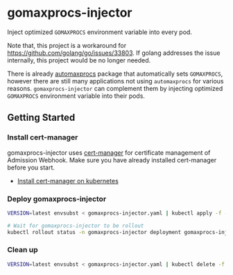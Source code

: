 # gomaxprocs-injector

Inject optimized `GOMAXPROCS` environment variable into every pod.

Note that, this project is a workaround for
https://github.com/golang/go/issues/33803. If golang addresses the issue
internally, this project would be no longer needed.

There is already [automaxprocs](https://github.com/uber-go/automaxprocs) package
that automatically sets `GOMAXPROCS`, however there are still many applications
not using `automaxprocs` for various reasons. `gomaxprocs-injector` can
complement them by injecting optimized `GOMAXPROCS` environment variable into
their pods.

## Getting Started

### Install cert-manager
gomaxprocs-injector uses [cert-manager](https://cert-manager.io/docs/) for
certificate management of Admission Webhook. Make sure you have already
installed cert-manager before you start.

- [Install cert-manager on kubernetes](https://cert-manager.io/docs/installation/)

### Deploy gomaxprocs-injector
```sh
VERSION=latest envsubst < gomaxprocs-injector.yaml | kubectl apply -f -

# Wait for gomaxprocs-injector to be rollout
kubectl rollout status -n gomaxprocs-injector deployment gomaxprocs-injector
```

### Clean up
```sh
VERSION=latest envsubst < gomaxprocs-injector.yaml | kubectl delete -f -
```
